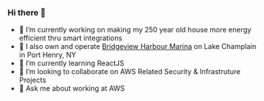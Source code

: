 ### Hi there 👋

- 🔭 I’m currently working on making my 250 year old house more energy efficient thru smart integrations
- 🔭 I also own and operate [Bridgeview Harbour Marina](https://bridgeviewharbour.com) on Lake Champlain in Port Henry, NY
- 🌱 I’m currently learning ReactJS 
- 👯 I’m looking to collaborate on AWS Related Security & Infrastruture Projects
- 💬 Ask me about working at AWS

<!--
**gabrieljaquish/gabrieljaquish** is a ✨ _special_ ✨ repository because its `README.md` (this file) appears on your GitHub profile.

Here are some ideas to get you started:

- 🔭 I’m currently working on ...
- 🌱 I’m currently learning ...
- 👯 I’m looking to collaborate on ...
- 🤔 I’m looking for help with ...
- 💬 Ask me about ...
- 📫 How to reach me: ...
- 😄 Pronouns: ...
- ⚡ Fun fact: ...
-->
